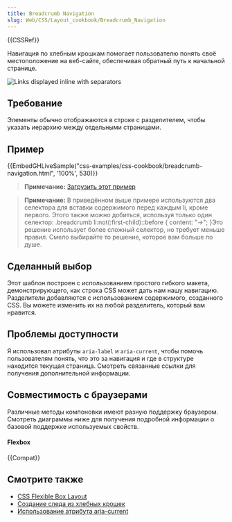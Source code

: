 ```yaml
---
title: Breadcrumb Navigation
slug: Web/CSS/Layout_cookbook/Breadcrumb_Navigation
---
```


{{CSSRef}}

Навигация по хлебным крошкам помогает пользователю понять своё местоположение на веб-сайте, обеспечивая обратный путь к начальной странице.

![Links displayed inline with separators](breadcrumb-navigation.png)

## Требование

Элементы обычно отображаются в строке с разделителем, чтобы указать иерархию между отдельными страницами.

## Пример

{{EmbedGHLiveSample("css-examples/css-cookbook/breadcrumb-navigation.html", '100%', 530)}}

> **Примечание:** [Загрузить этот пример](https://github.com/mdn/css-examples/blob/master/css-cookbook/breadcrumb-navigation--download.html)

> **Примечание:** В приведённом выше примере используются два селектора для вставки содержимого перед каждым li, кроме первого. Этого также можно добиться, используя только один селектор: .breadcrumb li:not(:first-child)::before {
> content: "→";
> }Это решение использует более сложный селектор, но требует меньше правил. Смело выбирайте то решение, которое вам больше по душе.

## Сделанный выбор

Этот шаблон построен с использованием простого гибкого макета, демонстрирующего, как строка CSS может дать нам нашу навигацию. Разделители добавляются с использованием содержимого, созданного CSS. Вы можете изменить их на любой разделитель, который вам нравится.

## Проблемы доступности

Я использовал атрибуты `aria-label` и `aria-current`, чтобы помочь пользователям понять, что это за навигация и где в структуре находится текущая страница.
Смотреть связанные ссылки для получения дополнительной информации.

## Совместимость с браузерами

Различные методы компоновки имеют разную поддержку браузером. Смотреть диаграммы ниже для получения подробной информации о базовой поддержке используемых свойств.

#### Flexbox

{{Compat}}

## Смотрите также

- [CSS Flexible Box Layout](/ru/docs/Web/CSS/CSS_Flexible_Box_Layout)
- [Создание следа из хлебных крошек](https://www.w3.org/TR/WCAG20-TECHS/G65.html)
- [Использование атрибута aria-current](https://tink.uk/using-the-aria-current-attribute/)
